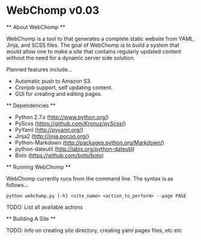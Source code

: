 # WebChomp v0.03

** About WebChomp **

WebChomp is a tool to that generates a complete static website from YAML, Jinja, and SCSS files. The goal of WebChomp is to build a system that would allow one to make a site that contains regularly updated content without the need for a dynamic server side solution.

Planned features include...

- Automatic push to Amazon S3.
- Cronjob support, self updating content.
- GUI for creating and editing pages.

** Dependencies **

- Python 2.7.x (http://www.python.org/)
- PyScss (https://github.com/Kronuz/pyScss/)
- PyYaml (http://pyyaml.org/)
- Jinja2 (http://jinja.pocoo.org/)
- Python-Markdown (http://packages.python.org/Markdown/)
- python-dateutil (http://labix.org/python-dateutil)
- Boto (https://github.com/boto/boto)

** Running WebChomp **

WebChomp currently runs from the command line. The syntax is as follows...

    python webchomp.py [-h] <site_name> <action_to_perform> --page PAGE
    
TODO: List all available actions

** Building A Site **

TODO: Info on creating site directory, creating yaml pages files, etc etc
